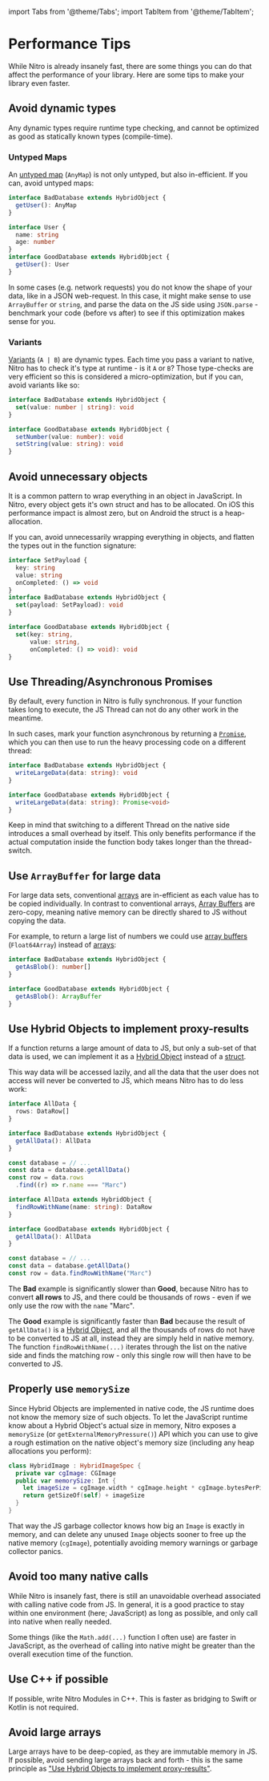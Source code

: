 ---
---

import Tabs from '@theme/Tabs';
import TabItem from '@theme/TabItem';

# Performance Tips

While Nitro is already insanely fast, there are some things you can do that affect the performance of your library.
Here are some tips to make your library even faster.

## Avoid dynamic types

Any dynamic types require runtime type checking, and cannot be optimized as good as statically known types (compile-time).

### Untyped Maps

An [untyped map](types/untyped-maps) (`AnyMap`) is not only untyped, but also in-efficient. If you can, avoid untyped maps:

<div className="side-by-side-container">
<div className="side-by-side-block">

```ts title="Bad ❌"
interface BadDatabase extends HybridObject {
  getUser(): AnyMap
}
```

</div>
<div className="side-by-side-block">

```ts title="Good ✅"
interface User {
  name: string
  age: number
}
interface GoodDatabase extends HybridObject {
  getUser(): User
}
```

</div>
</div>

In some cases (e.g. network requests) you do not know the shape of your data, like in a JSON web-request.
In this case, it might make sense to use `ArrayBuffer` or `string`, and parse the data on the JS side using `JSON.parse` - benchmark your code (before vs after) to see if this optimization makes sense for you.

### Variants

[Variants](types/variants) (`A | B`) are dynamic types. Each time you pass a variant to native, Nitro has to check it's type at runtime - is it `A` or `B`?
Those type-checks are very efficient so this is considered a micro-optimization, but if you can, avoid variants like so:

<div className="side-by-side-container">
<div className="side-by-side-block">

```ts title="Bad ❌"
interface BadDatabase extends HybridObject {
  set(value: number | string): void
}
```

</div>
<div className="side-by-side-block">

```ts title="Good ✅"
interface GoodDatabase extends HybridObject {
  setNumber(value: number): void
  setString(value: string): void
}
```

</div>
</div>

## Avoid unnecessary objects

It is a common pattern to wrap everything in an object in JavaScript.
In Nitro, every object gets it's own struct and has to be allocated.
On iOS this performance impact is almost zero, but on Android the struct is a heap-allocation.

If you can, avoid unnecessarily wrapping everything in objects, and flatten the types out in the function signature:

<div className="side-by-side-container">
<div className="side-by-side-block">

```ts title="Bad ❌"
interface SetPayload {
  key: string
  value: string
  onCompleted: () => void
}
interface BadDatabase extends HybridObject {
  set(payload: SetPayload): void
}
```

</div>
<div className="side-by-side-block">

```ts title="Good ✅"
interface GoodDatabase extends HybridObject {
  set(key: string,
      value: string,
      onCompleted: () => void): void
}
```

</div>
</div>

## Use Threading/Asynchronous Promises

By default, every function in Nitro is fully synchronous.
If your function takes long to execute, the JS Thread can not do any other work in the meantime.

In such cases, mark your function asynchronous by returning a [`Promise`](types/promises), which you can then use to run the heavy processing code on a different thread:

<div className="side-by-side-container">
<div className="side-by-side-block">

```ts title="Bad ❌"
interface BadDatabase extends HybridObject {
  writeLargeData(data: string): void
}
```

</div>
<div className="side-by-side-block">

```ts title="Good ✅"
interface GoodDatabase extends HybridObject {
  writeLargeData(data: string): Promise<void>
}
```

</div>
</div>

Keep in mind that switching to a different Thread on the native side introduces a small overhead by itself. This only benefits performance if the actual computation inside the function body takes longer than the thread-switch.

## Use `ArrayBuffer` for large data

For large data sets, conventional [arrays](types/arrays) are in-efficient as each value has to be copied individually.
In contrast to conventional arrays, [Array Buffers](types/array-buffers) are zero-copy, meaning native memory can be directly shared to JS without copying the data.

For example, to return a large list of numbers we could use [array buffers](types/array-buffers) (`Float64Array`) instead of [arrays](types/arrays):

<div className="side-by-side-container">
<div className="side-by-side-block">

```ts title="Bad ❌"
interface BadDatabase extends HybridObject {
  getAsBlob(): number[]
}
```

</div>
<div className="side-by-side-block">

```ts title="Good ✅"
interface GoodDatabase extends HybridObject {
  getAsBlob(): ArrayBuffer
}
```

</div>
</div>

## Use Hybrid Objects to implement proxy-results

If a function returns a large amount of data to JS, but only a sub-set of that data is used, we can implement it as a [Hybrid Object](types/hybrid-objects) instead of a [struct](types/custom-types).

This way data will be accessed lazily, and all the data that the user does not access will never be converted to JS, which means Nitro has to do less work:

<div className="side-by-side-container">
<div className="side-by-side-block">

```ts title="Bad ❌"
interface AllData {
  rows: DataRow[]
}

interface BadDatabase extends HybridObject {
  getAllData(): AllData
}

const database = // ...
const data = database.getAllData()
const row = data.rows
  .find((r) => r.name === "Marc")
```

</div>
<div className="side-by-side-block">

```ts title="Good ✅"
interface AllData extends HybridObject {
  findRowWithName(name: string): DataRow
}

interface GoodDatabase extends HybridObject {
  getAllData(): AllData
}

const database = // ...
const data = database.getAllData()
const row = data.findRowWithName("Marc")
```

</div>
</div>

The **Bad** example is significantly slower than **Good**, because Nitro has to convert **all rows** to JS, and there could be thousands of rows - even if we only use the row with the `name` "Marc".

The **Good** example is significantly faster than **Bad** because the result of `getAllData()` is a [Hybrid Object](types/hybrid-objects), and all the thousands of rows do not have to be converted to JS at all, instead they are simply held in native memory. The function `findRowWithName(...)` iterates through the list on the native side and finds the matching row - only this single row will then have to be converted to JS.

## Properly use `memorySize`

Since Hybrid Objects are implemented in native code, the JS runtime does not know the memory size of such objects.
To let the JavaScript runtime know about a Hybrid Object's actual size in memory, Nitro exposes a `memorySize` (or `getExternalMemoryPressure()`) API which you can use to give a rough estimation on the native object's memory size (including any heap allocations you perform):

```swift
class HybridImage : HybridImageSpec {
  private var cgImage: CGImage
  public var memorySize: Int {
    let imageSize = cgImage.width * cgImage.height * cgImage.bytesPerPixel
    return getSizeOf(self) + imageSize
  }
}
```

That way the JS garbage collector knows how big an `Image` is exactly in memory, and can delete any unused `Image` objects sooner to free up the native memory (`cgImage`), potentially avoiding memory warnings or garbage collector panics.

## Avoid too many native calls

While Nitro is insanely fast, there is still an unavoidable overhead associated with calling native code from JS.
In general, it is a good practice to stay within one environment (here; JavaScript) as long as possible, and only call into native when really needed.

Some things (like the `Math.add(...)` function I often use) are faster in JavaScript, as the overhead of calling into native might be greater than the overall execution time of the function.

## Use C++ if possible

If possible, write Nitro Modules in C++. This is faster as bridging to Swift or Kotlin is not required.

## Avoid large arrays

Large arrays have to be deep-copied, as they are immutable memory in JS. If possible, avoid sending large arrays back and forth - this is the same principle as ["Use Hybrid Objects to implement proxy-results"](#use-hybrid-objects-to-implement-proxy-results).

